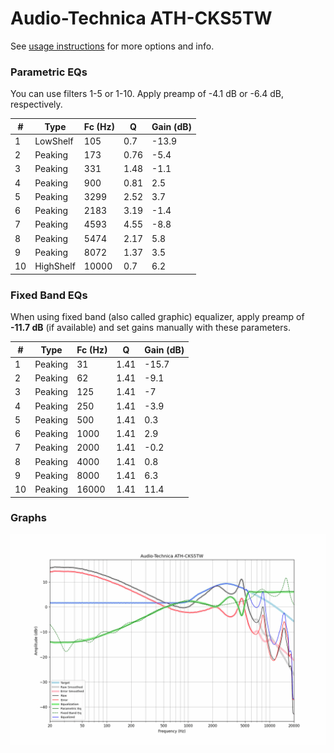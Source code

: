 # Audio-Technica ATH-CKS5TW
See [usage instructions](https://github.com/jaakkopasanen/AutoEq#usage) for more options and info.

### Parametric EQs
You can use filters 1-5 or 1-10. Apply preamp of -4.1 dB or -6.4 dB, respectively.

|   # | Type      |   Fc (Hz) |    Q |   Gain (dB) |
|-----|-----------|-----------|------|-------------|
|   1 | LowShelf  |       105 | 0.7  |       -13.9 |
|   2 | Peaking   |       173 | 0.76 |        -5.4 |
|   3 | Peaking   |       331 | 1.48 |        -1.1 |
|   4 | Peaking   |       900 | 0.81 |         2.5 |
|   5 | Peaking   |      3299 | 2.52 |         3.7 |
|   6 | Peaking   |      2183 | 3.19 |        -1.4 |
|   7 | Peaking   |      4593 | 4.55 |        -8.8 |
|   8 | Peaking   |      5474 | 2.17 |         5.8 |
|   9 | Peaking   |      8072 | 1.37 |         3.5 |
|  10 | HighShelf |     10000 | 0.7  |         6.2 |

### Fixed Band EQs
When using fixed band (also called graphic) equalizer, apply preamp of **-11.7 dB** (if available) and set gains manually with these parameters.

|   # | Type    |   Fc (Hz) |    Q |   Gain (dB) |
|-----|---------|-----------|------|-------------|
|   1 | Peaking |        31 | 1.41 |       -15.7 |
|   2 | Peaking |        62 | 1.41 |        -9.1 |
|   3 | Peaking |       125 | 1.41 |        -7   |
|   4 | Peaking |       250 | 1.41 |        -3.9 |
|   5 | Peaking |       500 | 1.41 |         0.3 |
|   6 | Peaking |      1000 | 1.41 |         2.9 |
|   7 | Peaking |      2000 | 1.41 |        -0.2 |
|   8 | Peaking |      4000 | 1.41 |         0.8 |
|   9 | Peaking |      8000 | 1.41 |         6.3 |
|  10 | Peaking |     16000 | 1.41 |        11.4 |

### Graphs
![](./Audio-Technica%20ATH-CKS5TW.png)
